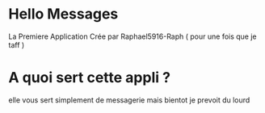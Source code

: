 # Hello Messages
La Premiere Application Crée par Raphael5916-Raph ( pour une fois que je taff ) 

# A quoi sert cette appli ?
elle vous sert simplement de messagerie mais bientot je prevoit du lourd
